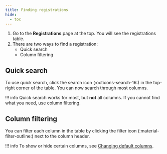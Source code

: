 ```yaml
---
title: Finding registrations
hide:
  - toc
---
```


1. Go to the **Registrations** page at the top. You will see the registrations table.
2. There are two ways to find a registration:
    - Quick search
    - Column filtering

## Quick search

To use quick search, click the search icon (:octicons-search-16:) in the top-right corner of the table. You can now search through most columns.

!!! info
    Quick search works for most, but **not** all columns. If you cannot find what you need, use column filtering.

## Column filtering

You can filter each column in the table by clicking the filter icon (:material-filter-outline:) next to the column header.

!!! info
    To show or hide certain columns, see [Changing default columns](../pa-table/#changing-default-columns).
